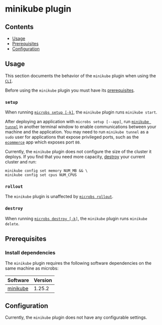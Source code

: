 # minikube plugin


## Contents

* [Usage](#usage)
* [Prerequisites](#prerequisites)
* [Configuration](#configuration)


## [](usage)Usage

This section documents the behavior of the `minikube` plugin when using the [`CLI`](/docs/usage/cli).

Before using the `minikube` plugin you must have its [prerequisites](#prerequisites).

### `setup`

When running [`microbs setup [-k]`](/docs/usage/cli/#setup), the `minikube`
plugin runs `minikube start`.

After deploying an application with `microbs setup [--app]`, run
[`minikube tunnel`](https://minikube.sigs.k8s.io/docs/handbook/accessing/#using-minikube-tunnel)
in another terminal window to enable communications between your machine and the
application. You may need to run `minikube tunnel` as a `sudo` user for
applications that expose privileged ports, such as the
[`ecommerce`](/docs/apps/ecommerce) app which exposes port `80`.

Currently, the `minikube` plugin does not configure the size of the cluster it
deploys. If you find that you need more capacity, [destroy](#/docs/usage/cli#destroy)
your current cluster and run:

```text
minikube config set memory NUM_MB && \
minikube config set cpus NUM_CPUS
```

### `rollout`

The `minikube` plugin is unaffected by [`microbs rollout`](/docs/usage/cli#rollout).

### `destroy`

When running [`microbs destroy [-k]`](/docs/usage/cli/#destroy), the `minikube`
plugin runs `minikube delete`.


## [](prerequisites)Prerequisites


### Install dependencies

The `minikube` plugin requires the following software dependencies on the same machine as microbs:

|Software|Version|
|------|-----|
|[minikube](https://kubernetes.io/docs/tasks/tools/#minikube)|1.25.2|


## [](configuration)Configuration

Currently, the `minikube` plugin does not have any configurable settings.

